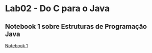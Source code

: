 # Lab02 - Do C para o Java

## Notebook 1 sobre Estruturas de Programação Java

[Notebook 1](notebook/lab02-java-estruturas-ra247362.ipynb)
